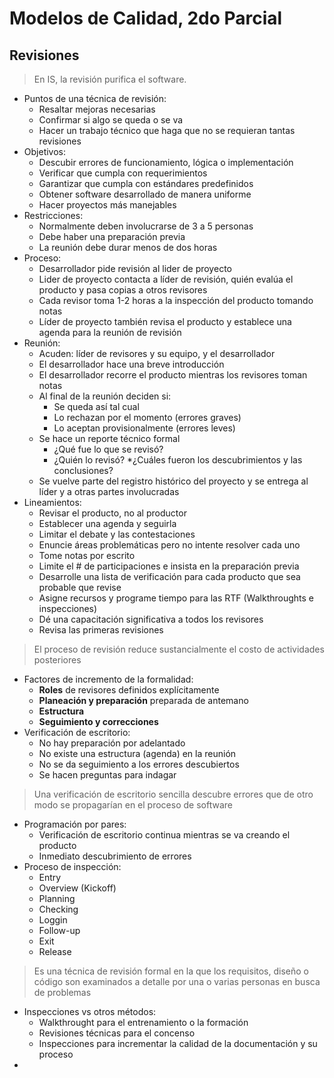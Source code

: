 # Modelos de Calidad, 2do Parcial
## Revisiones
> En IS, la revisión purifica el software.

* Puntos de una técnica de revisión:
	* Resaltar mejoras necesarias
	* Confirmar si algo se queda o se va
	* Hacer un trabajo técnico que haga que no se requieran tantas revisiones
* Objetivos:
	* Descubir errores de funcionamiento, lógica o implementación
	* Verificar que cumpla con requerimientos
	* Garantizar que cumpla con estándares predefinidos
	* Obtener software desarrollado de manera uniforme
	* Hacer proyectos más manejables
* Restricciones:
	* Normalmente deben involucrarse de 3 a 5 personas
	* Debe haber una preparación previa
	* La reunión debe durar menos de dos horas
* Proceso:
	* Desarrollador pide revisión al lider de proyecto
	* Lider de proyecto contacta a líder de revisión, quién evalúa el producto y pasa copias a otros revisores
	* Cada revisor toma 1-2 horas a la inspección del producto tomando notas
	* Líder de proyecto  también revisa el producto y establece una agenda para la reunión de revisión
* Reunión:
	* Acuden: líder de revisores y su equipo, y el desarrollador
	* El desarrollador hace una breve introducción
	* El desarrollador recorre el producto mientras los revisores toman notas
	* Al final de la reunión deciden si:
		* Se queda así tal cual
		* Lo rechazan por el momento (errores graves)
		* Lo aceptan provisionalmente (errores leves)
	* Se hace un reporte técnico formal
		* ¿Qué fue lo que se revisó?
		* ¿Quién lo revisó?
		*¿Cuáles fueron los descubrimientos y las conclusiones?
	* Se vuelve parte del registro histórico del proyecto y se entrega al líder y a otras partes involucradas
* Lineamientos:
	* Revisar el producto, no al productor
	* Establecer una agenda y seguirla
	* Limitar el debate y las contestaciones
	* Enuncie áreas problemáticas pero no intente resolver cada uno
	* Tome notas por escrito
	* Limite el # de participaciones e insista en la preparación previa
	* Desarrolle una lista de verificación para cada producto que sea probable que revise
	* Asigne recursos y programe tiempo para las RTF (Walkthroughts e inspecciones)
	* Dé una capacitación significativa a todos los revisores
	* Revisa las primeras revisiones
> El proceso de revisión reduce sustancialmente el costo de actividades posteriores

* Factores de incremento de la formalidad:
	* **Roles** de revisores definidos explícitamente
	* **Planeación y preparación** preparada de antemano
	* **Estructura** 
	* **Seguimiento y correcciones**
* Verificación de escritorio:
	* No hay preparación por adelantado
	* No existe una estructura (agenda) en la reunión
	* No se da seguimiento a los errores descubiertos
	* Se hacen preguntas para indagar

> Una verificación de escritorio sencilla descubre errores que de otro modo se propagarían en el proceso de software

* Programación por pares:
	* Verificación de escritorio continua mientras se va creando el producto
	* Inmediato descubrimiento de errores
* Proceso de inspección:
	* Entry
	* Overview (Kickoff)
	* Planning
	* Checking
	* Loggin
	* Follow-up
	* Exit
	* Release
> Es una técnica de revisión formal en la que los requisitos, diseño o código son examinados a detalle por una o varias personas en busca de problemas

* Inspecciones vs otros métodos:
	* Walkthrought para el entrenamiento o la formación
	* Revisiones técnicas para el concenso
	* Inspecciones para incrementar la calidad de la documentación y su proceso
* 
